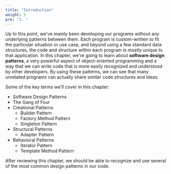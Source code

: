 ```yaml
---
title: "Introduction"
weight: 5
pre: "1. "
---
```

Up to this point, we've mainly been developing our programs without any underlying patterns between them. Each program is custom-written to fit the particular situation or use case, and beyond using a few standard data structures, the code and structure within each program is mostly unique to that application. In this chapter, we're going to learn about **software design patterns**, a very powerful aspect of object-oriented programming and a way that we can write code that is more easily recognized and understood by other developers. By using these patterns, we can see that many unrelated programs can actually share similar code structures and ideas.

Some of the key terms we'll cover in this chapter:

* Software Design Patterns
* The Gang of Four
* Creational Patterns
  * Builder Pattern
  * Factory Method Pattern
  * Singleton Pattern
* Structural Patterns
  * Adapter Pattern
* Behavioral Patterns
  * Iterator Pattern
  * Template Method Pattern

After reviewing this chapter, we should be able to recognize and use several of the most common design patterns in our code.
